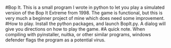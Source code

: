 #Bop It.
This is a small program I wrote in python to let you play a simulated version of the Bop It Extreme from 1998. The game is functional, but this is very much a beginner project of mine which does need some improvement.
#How to play.
Install the python packages, and launch BopIt.py. A dialog will give you directions on how to play the game.
#A quick note.
When compiling with pyinstaller, nuitka, or other similar programs, windows defender flags the program as a potential virus.